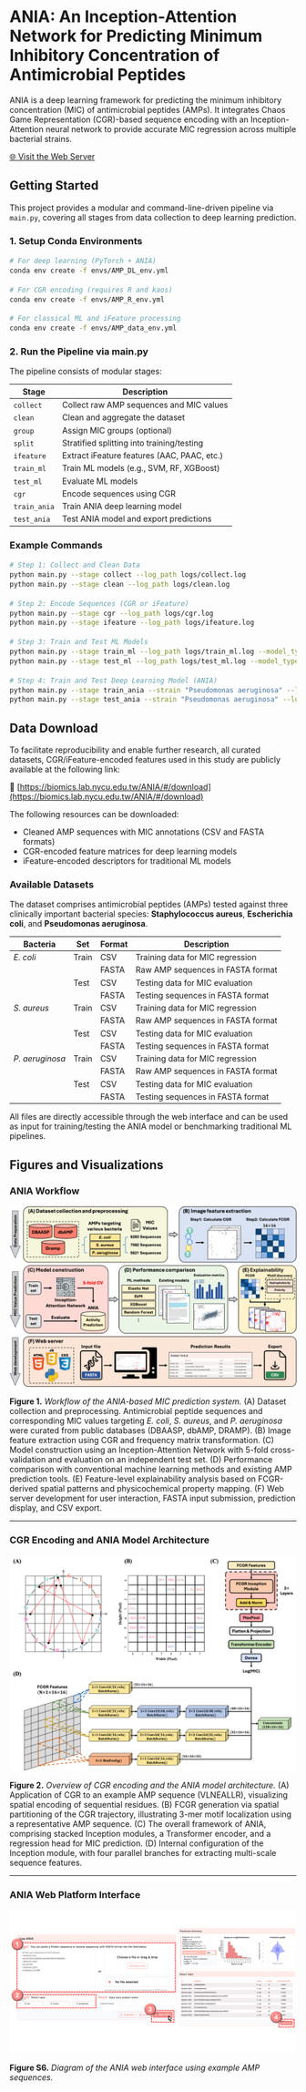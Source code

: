 # ANIA: An Inception-Attention Network for Predicting Minimum Inhibitory Concentration of Antimicrobial Peptides

ANIA is a deep learning framework for predicting the minimum inhibitory concentration (MIC) of antimicrobial peptides (AMPs). It integrates Chaos Game Representation (CGR)-based sequence encoding with an Inception-Attention neural network to provide accurate MIC regression across multiple bacterial strains.

[🌐 Visit the Web Server](https://biomics.lab.nycu.edu.tw/ANIA/)

## Getting Started

This project provides a modular and command-line-driven pipeline via `main.py`, covering all stages from data collection to deep learning prediction.

### 1. Setup Conda Environments

```bash
# For deep learning (PyTorch + ANIA)
conda env create -f envs/AMP_DL_env.yml

# For CGR encoding (requires R and kaos)
conda env create -f envs/AMP_R_env.yml

# For classical ML and iFeature processing
conda env create -f envs/AMP_data_env.yml
```

### 2. Run the Pipeline via main.py

The pipeline consists of modular stages:

| Stage       | Description |
|-------------|-------------|
| `collect`   | Collect raw AMP sequences and MIC values |
| `clean`     | Clean and aggregate the dataset |
| `group`     | Assign MIC groups (optional) |
| `split`     | Stratified splitting into training/testing |
| `ifeature`  | Extract iFeature features (AAC, PAAC, etc.) |
| `train_ml`  | Train ML models (e.g., SVM, RF, XGBoost) |
| `test_ml`   | Evaluate ML models |
| `cgr`       | Encode sequences using CGR |
| `train_ania`| Train ANIA deep learning model |
| `test_ania` | Test ANIA model and export predictions |

### Example Commands

```bash
# Step 1: Collect and Clean Data
python main.py --stage collect --log_path logs/collect.log
python main.py --stage clean --log_path logs/clean.log

# Step 2: Encode Sequences (CGR or iFeature)
python main.py --stage cgr --log_path logs/cgr.log
python main.py --stage ifeature --log_path logs/ifeature.log

# Step 3: Train and Test ML Models
python main.py --stage train_ml --log_path logs/train_ml.log --model_type ridge xgboost
python main.py --stage test_ml --log_path logs/test_ml.log --model_type ridge xgboost

# Step 4: Train and Test Deep Learning Model (ANIA)
python main.py --stage train_ania --strain "Pseudomonas aeruginosa" --log_path logs/train_ania.log
python main.py --stage test_ania --strain "Pseudomonas aeruginosa" --log_path logs/test_ania.log --model_input_path weights/ANIA_PA.pth --prediction_output_path results/ania_predict.csv
```

## Data Download

To facilitate reproducibility and enable further research, all curated datasets, CGR/iFeature-encoded features used in this study are publicly available at the following link:

🔗 [https://biomics.lab.nycu.edu.tw/ANIA/#/download](https://biomics.lab.nycu.edu.tw/ANIA/#/download)

The following resources can be downloaded:

- Cleaned AMP sequences with MIC annotations (CSV and FASTA formats)
- CGR-encoded feature matrices for deep learning models
- iFeature-encoded descriptors for traditional ML models

### Available Datasets

The dataset comprises antimicrobial peptides (AMPs) tested against three clinically important bacterial species:
**Staphylococcus aureus**, **Escherichia coli**, and **Pseudomonas aeruginosa**.

| Bacteria            | Set   | Format | Description                                 |
|---------------------|--------|--------|---------------------------------------------|
| *E. coli*           | Train  | CSV    | Training data for MIC regression            |
|                     |        | FASTA  | Raw AMP sequences in FASTA format           |
|                     | Test   | CSV    | Testing data for MIC evaluation             |
|                     |        | FASTA  | Testing sequences in FASTA format           |
| *S. aureus*         | Train  | CSV    | Training data for MIC regression            |
|                     |        | FASTA  | Raw AMP sequences in FASTA format           |
|                     | Test   | CSV    | Testing data for MIC evaluation             |
|                     |        | FASTA  | Testing sequences in FASTA format           |
| *P. aeruginosa*     | Train  | CSV    | Training data for MIC regression            |
|                     |        | FASTA  | Raw AMP sequences in FASTA format           |
|                     | Test   | CSV    | Testing data for MIC evaluation             |
|                     |        | FASTA  | Testing sequences in FASTA format           |

All files are directly accessible through the web interface and can be used as input for training/testing the ANIA model or benchmarking traditional ML pipelines.

## Figures and Visualizations

### ANIA Workflow

![ANIA Workflow](figures/Fig1.png)

**Figure 1.** *Workflow of the ANIA-based MIC prediction system.*
(A) Dataset collection and preprocessing. Antimicrobial peptide sequences and corresponding MIC values targeting *E. coli*, *S. aureus*, and *P. aeruginosa* were curated from public databases (DBAASP, dbAMP, DRAMP).
(B) Image feature extraction using CGR and frequency matrix transformation.
(C) Model construction using an Inception-Attention Network with 5-fold cross-validation and evaluation on an independent test set.
(D) Performance comparison with conventional machine learning methods and existing AMP prediction tools.
(E) Feature-level explainability analysis based on FCGR-derived spatial patterns and physicochemical property mapping.
(F) Web server development for user interaction, FASTA input submission, prediction display, and CSV export.

---

### CGR Encoding and ANIA Model Architecture

![CGR and ANIA Architecture](figures/Fig2_fix.png)

**Figure 2.** *Overview of CGR encoding and the ANIA model architecture.*
(A) Application of CGR to an example AMP sequence (VLNEALLR), visualizing spatial encoding of sequential residues.
(B) FCGR generation via spatial partitioning of the CGR trajectory, illustrating 3-mer motif localization using a representative AMP sequence.
(C) The overall framework of ANIA, comprising stacked Inception modules, a Transformer encoder, and a regression head for MIC prediction.
(D) Internal configuration of the Inception module, with four parallel branches for extracting multi-scale sequence features.

---

### ANIA Web Platform Interface

![Web Usage](figures/FigS6.png)

**Figure S6.** *Diagram of the ANIA web interface using example AMP sequences.*
